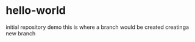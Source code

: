 # hello-world
initial repository  demo
this is where a branch would be  created
creatinga new branch
